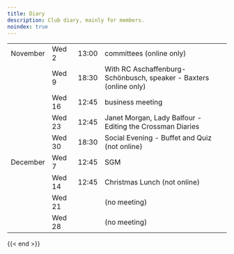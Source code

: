 ```yaml
---
title: Diary
description: Club diary, mainly for members.
noindex: true
---
```

| | | | |
| --- | --- | --- | --- |
| November | Wed 2 | 13:00 | committees (online only) |
| |	Wed 9 | 18:30 | With RC Aschaffenburg-Schönbusch,  speaker - Baxters (online only) |
| |	Wed 16 | 12:45 | business meeting |
| |	Wed 23 | 12:45 | Janet Morgan, Lady Balfour - Editing the Crossman Diaries |
| |	Wed 30 | 18:30 | Social Evening - Buffet and Quiz (not online) |
| December | Wed 7 | 12:45 | SGM |
| |	Wed 14 | 12:45 | Christmas Lunch (not online) |
| |	Wed 21 | | (no meeting) |
| |	Wed 28 | | (no meeting) |

{{< end >}}